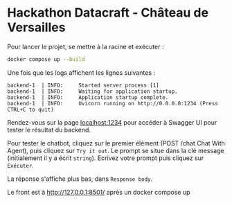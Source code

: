 # Hackathon Datacraft - Château de Versailles

Pour lancer le projet, se mettre à la racine et exécuter :
```bash
docker compose up --build
```

Une fois que les logs affichent les lignes suivantes :
```
backend-1  | INFO:     Started server process [1]
backend-1  | INFO:     Waiting for application startup.
backend-1  | INFO:     Application startup complete.
backend-1  | INFO:     Uvicorn running on http://0.0.0.0:1234 (Press CTRL+C to quit)
```

Rendez-vous sur la page [localhost:1234](localhost:1234) pour accéder à Swagger UI pour tester le résultat du backend.

Pour tester le chatbot, cliquez sur le premier élément (POST /chat Chat With Agent), puis cliquez sur `Try it out`. Le prompt se situe dans la clé message (initialement il y a écrit `string`). Ecrivez votre prompt puis cliquez sur `Exécuter`.

La réponse s'affiche plus bas, dans `Response body`.

Le front est à http://127.0.0.1:8501/
après un docker compose up